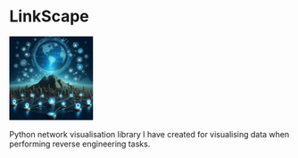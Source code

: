 # LinkScape

<img src="logo.jpg" width="150px" alt="ai-generated logo">

Python network visualisation library I have created for visualising data when performing reverse engineering tasks.


